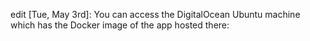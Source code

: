 edit [Tue, May 3rd]: You can access the DigitalOcean Ubuntu machine which has the Docker image of the app hosted there:

